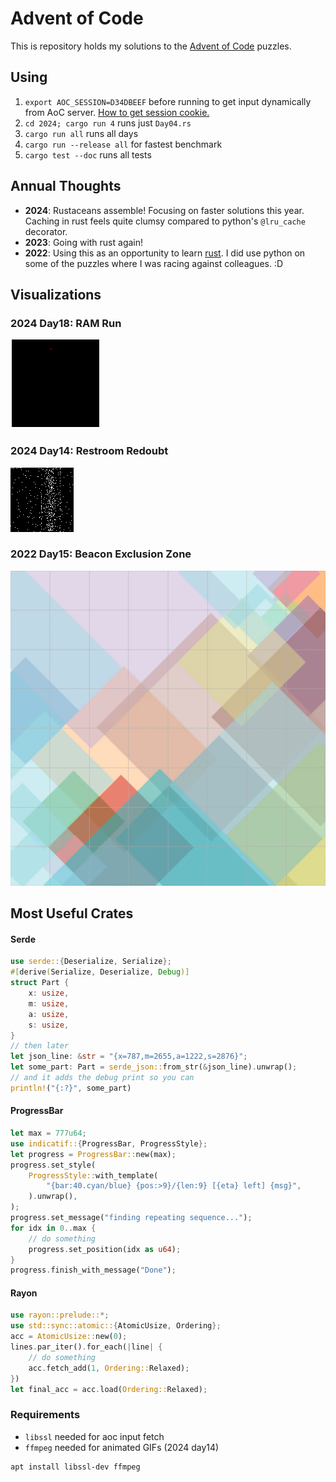 # Advent of Code

This is repository holds my solutions to the [Advent of Code](https://adventofcode.com/) puzzles.

## Using

1. `export AOC_SESSION=D34DBEEF` before running to get input dynamically from AoC server. [How to get session cookie.](https://github.com/wimglenn/advent-of-code-wim/issues/1)
2. `cd 2024; cargo run 4` runs just `Day04.rs`
3. `cargo run all` runs all days
4. `cargo run --release all` for fastest benchmark
5. `cargo test --doc` runs all tests

## Annual Thoughts

* **2024**: Rustaceans assemble! Focusing on faster solutions this year. Caching in rust feels quite clumsy compared to python's `@lru_cache` decorator.
* **2023**: Going with rust again!
* **2022**: Using this as an opportunity to learn [rust](https://www.rust-lang.org/). I did use python on some of the puzzles where I was racing against colleagues. :D

## Visualizations

### 2024 Day18: RAM Run
![2024 Day14: RAM Run](2024/img/day18.gif)

### 2024 Day14: Restroom Redoubt
![2024 Day14: Restroom Redoubt](2024/img/day14.gif)

### 2022 Day15: Beacon Exclusion Zone
![2022 Day15: Beacon Exclusion Zone](2022/img/day15.webp)

## Most Useful Crates

#### Serde

```rust
use serde::{Deserialize, Serialize};
#[derive(Serialize, Deserialize, Debug)]
struct Part {
    x: usize,
    m: usize,
    a: usize,
    s: usize,
}
// then later
let json_line: &str = "{x=787,m=2655,a=1222,s=2876}";
let some_part: Part = serde_json::from_str(&json_line).unwrap();
// and it adds the debug print so you can
println!("{:?}", some_part)
```

#### ProgressBar

```rust
let max = 777u64;
use indicatif::{ProgressBar, ProgressStyle};
let progress = ProgressBar::new(max);
progress.set_style(
    ProgressStyle::with_template(
        "{bar:40.cyan/blue} {pos:>9}/{len:9} [{eta} left] {msg}",
    ).unwrap(),
);
progress.set_message("finding repeating sequence...");
for idx in 0..max {
    // do something
    progress.set_position(idx as u64);
}
progress.finish_with_message("Done");
```

#### Rayon

```rust
use rayon::prelude::*;
use std::sync::atomic::{AtomicUsize, Ordering};
acc = AtomicUsize::new(0);
lines.par_iter().for_each(|line| {
    // do something
    acc.fetch_add(1, Ordering::Relaxed);
})
let final_acc = acc.load(Ordering::Relaxed);
```

### Requirements

* `libssl` needed for aoc input fetch
* `ffmpeg` needed for animated GIFs (2024 day14)

```bash
apt install libssl-dev ffmpeg
```

